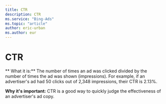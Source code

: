```yaml
---
title: CTR
description: CTR
ms.service: "Bing-Ads"
ms.topic: "article"
author: eric-urban
ms.author: eur
---
```


# CTR

** What it is:** The number of times an ad was clicked divided by the number of times the ad was shown (impressions). For example, if an advertiser's ad had 50 clicks out of 2,348 impressions, their CTR is 2.13%.

**Why it's important:** CTR is a good way to quickly judge the effectiveness of an advertiser's ad copy.


